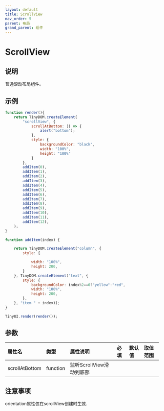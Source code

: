 ```yaml
---
layout: default
title: ScrollView
nav_order: 5
parent: 布局
grand_parent: 组件
---
```


# ScrollView

## 说明

普通滚动布局组件。

## 示例
```javascript
function render(){
    return TinyDOM.createElement(
        "scrollView", {
            scrollAtBottom: () => {
                alert("bottom");
            },
            style: {
                backgroundColor: "black",
                width: "100%",
                height: "100%"
            }
        },
        addItem(0),
        addItem(1),
        addItem(2),
        addItem(3),
        addItem(4),
        addItem(5),
        addItem(6),
        addItem(7),
        addItem(8),
        addItem(9),
        addItem(10),
        addItem(11),
        addItem(12),
    );
}

function addItem(index) {

    return TinyDOM.createElement("column", {
        style: {

            width: "100%",
            height: 200,
        }
    }, TinyDOM.createElement("text", {
        style: {
            backgroundColor: index%2==0?"yellow":"red",
            width: "100%",
            height: 200,
        },
    }, "item " + index));
}

TinyUI.render(render());

```

## 参数

| 属性名     | 类型       | 属性说明      | 必填  | 默认值   | 取值范围                 |
|:--------|:---------|:----------|:----|:------|:---------------------|
| scrollAtBottom  | function   | 监听ScrollView滑动到底部 |    |       |           |

## 注意事项
orientation属性仅在scrollView创建时生效.
